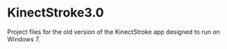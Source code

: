 # KinectStroke3.0
Project files for the old version of the KinectStroke app designed to run on Windows 7.
